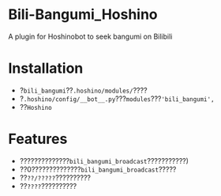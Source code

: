 # Bili-Bangumi_Hoshino
A plugin for Hoshinobot to seek bangumi on Bilibili

# Installation
 - ?`bili_bangumi`??`.hoshino/modules/`????
 - ?`.hoshino/config/__bot__.py`???`modules`???`'bili_bangumi',`
 - ??`Hoshino`
 
# Features
 - ??????????????`bili_bangumi_broadcast`???????????)
 - ??0??????????????`bili_bangumi_broadcast`?????
 - ??`??/?????`??????????
 - ??`????`??????????
